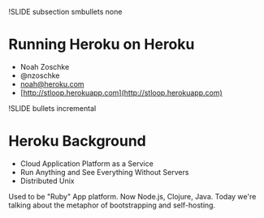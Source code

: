 !SLIDE subsection smbullets none
# Running Heroku on Heroku #

* Noah Zoschke
* @nzoschke
* noah@heroku.com
* [http://stloop.herokuapp.com](http://stloop.herokuapp.com)

!SLIDE bullets incremental
# Heroku Background #

* Cloud Application Platform as a Service
* Run Anything and See Everything Without Servers 
* Distributed Unix

<p class="notes">
Used to be "Ruby" App platform. Now Node.js, Clojure, Java. Today we're talking about the metaphor of bootstrapping and self-hosting.
</p>
